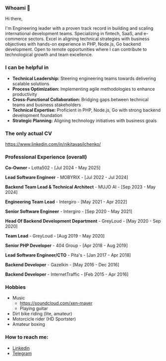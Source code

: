 ### Whoami 👋

Hi there,

I'm Engineering leader with a proven track record in building and scaling international development teams. Specializing in fintech, SaaS, and e-commerce sectors. Excel in aligning technical strategies with business objectives with hands-on experience in PHP, Node.js, Go backend development. Open to remote opportunities where I can contribute to technological growth and team excellence.

### I can be helpful in

- **Technical Leadership:** Steering engineering teams towards delivering scalable solutions
- **Process Optimization:** Implementing agile methodologies to enhance productivity
- **Cross-Functional Collaboration:** Bridging gaps between technical teams and business stakeholders
- **Technical Expertise:** Proficient in PHP, Node.js, Go with strong backend development foundation
- **Strategic Planning:** Aligning technology initiatives with business goals

### The only actual CV

https://www.linkedin.com/in/nikitavasilchenko/

### Professional Experience (overall)

**Co-Owner -** Lotta502 - [Jul 2024 - May 2025]

**Lead Software Engineer** - MOBYRIX - [Jul 2022 - Jul 2024]

**Backend Team Lead & Technical Architect** - MUJO AI - [Sep 2023 - May 2024]

**Engineering Team Lead** - Intergiro - [May 2021 - Apr 2022]

**Senior Software Engineer** - Intergiro - [Sep 2020 - May 2021]

**Head Of Backend Development Department** - GreyLoud - [May 2020 - Sep 2020]

**Team Lead** - GreyLoud - [Aug 2019 - May 2020]

**Senior PHP Developer** - 404 Group - [Apr 2018 - Aug 2019]

**Lead Software Engineer/CTO** - Pita's - [Jan 2017 - Apr 2018]

**Backend Developer** - Gazelkin - [May 2016 - Dec 2016]

**Backend Developer** - InternetTraffic - [Feb 2015 - Apr 2016]

### Hobbies

- Music
  - https://soundcloud.com/xen-mayer
  - Playing guitar
- Dirt bike riding (lite, amateur)
- Motorcicle rider (HD Sportster)
- Amateur boxing

### How to reach me:
- [Linkedin](https://www.linkedin.com/in/nikitavasilchenko/)
- [Telegram](https://t.me/xenmayer)

<!--
**xenmayer/xenmayer** is a ✨ _special_ ✨ repository because its `README.md` (this file) appears on your GitHub profile.

Here are some ideas to get you started:

- 🔭 I’m currently working on ...
- 🌱 I’m currently learning ...
- 👯 I’m looking to collaborate on ...
- 🤔 I’m looking for help with ...
- 💬 Ask me about ...
- 📫 How to reach me: ...
- 😄 Pronouns: ...
- ⚡ Fun fact: ...
-->
